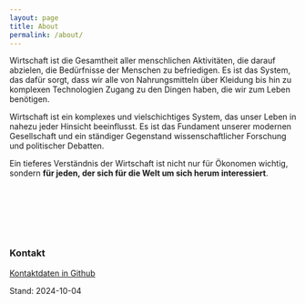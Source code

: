 ```yaml
---
layout: page
title: About
permalink: /about/
---
```


Wirtschaft ist die Gesamtheit aller menschlichen Aktivitäten, die darauf abzielen, die Bedürfnisse der Menschen zu befriedigen. Es ist das System, das dafür sorgt, dass wir alle von Nahrungsmitteln über Kleidung bis hin zu komplexen Technologien Zugang zu den Dingen haben, die wir zum Leben benötigen.

Wirtschaft ist ein komplexes und vielschichtiges System, das unser Leben in nahezu jeder Hinsicht beeinflusst. 
Es ist das Fundament unserer modernen Gesellschaft und ein ständiger Gegenstand wissenschaftlicher Forschung und politischer Debatten. 

Ein tieferes Verständnis der Wirtschaft ist nicht nur für Ökonomen wichtig, sondern **für jeden, der sich für die Welt um sich herum interessiert**.

⠀   
⠀   
⠀   
⠀   
⠀   

### Kontakt

[Kontaktdaten in Github](https://github.com/S2030c)

Stand: 2024-10-04
